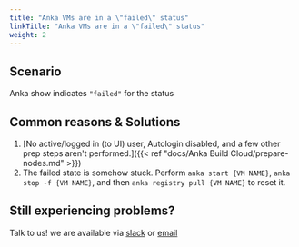 ```yaml
---
title: "Anka VMs are in a \"failed\" status"
linkTitle: "Anka VMs are in a \"failed\" status"
weight: 2
---
```


## Scenario

Anka show indicates `"failed"` for the status

## Common reasons & Solutions

1. [No active/logged in (to UI) user, Autologin disabled, and a few other prep steps aren't performed.]({{< ref "docs/Anka Build Cloud/prepare-nodes.md" >}})
2. The failed state is somehow stuck. Perform `anka start {VM NAME}`, `anka stop -f {VM NAME}`, and then `anka registry pull {VM NAME}` to reset it.
## Still experiencing problems?

Talk to us! we are available via [slack](https://slack.veertu.com/) or [email](mailto:support@veertu.com)

